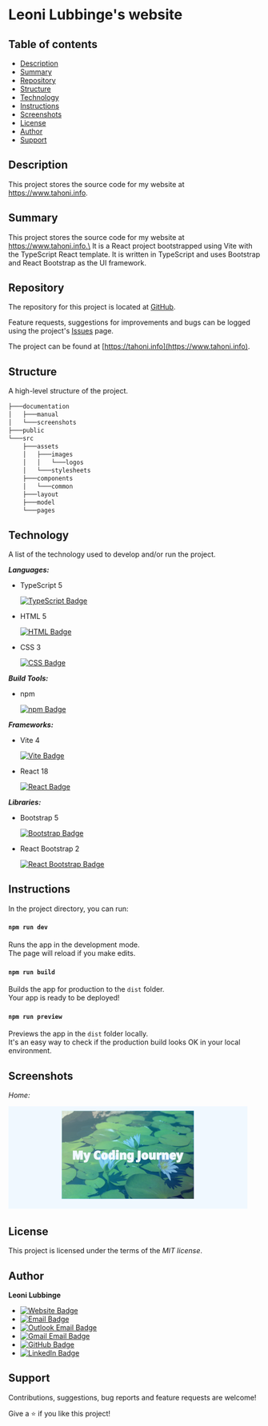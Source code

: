 # Leoni Lubbinge's website

## Table of contents
- [Description](#description)
- [Summary](#summary)
- [Repository](#repository)
- [Structure](#structure)
- [Technology](#technology)
- [Instructions](#instructions)
- [Screenshots](#screenshots)
- [License](#license)
- [Author](#author)
- [Support](#support)

## Description
This project stores the source code for my website at https://www.tahoni.info.

## Summary
This project stores the source code for my website at https://www.tahoni.info.\
It is a React project bootstrapped using Vite with the TypeScript React template.
It is written in TypeScript and uses Bootstrap and React Bootstrap
as the UI framework.

## Repository
The repository for this project is located at
[GitHub](https://github.com/tahoni/tahoni-web-vite).

Feature requests, suggestions for improvements and bugs can be
logged using the project's 
[Issues](https://github.com/tahoni/tahoni-web-vite/issues) page.

The project can be found at [https://tahoni.info](https://www.tahoni.info).

## Structure
A high-level structure of the project.
```text
├───documentation
│   ├───manual
│   └───screenshots
├───public
└───src
    ├───assets
    │   ├───images
    │   │   └───logos
    │   └───stylesheets
    ├───components
    │   └───common
    ├───layout
    ├───model
    └───pages
```

## Technology
A list of the technology used to develop and/or run the project.

**_Languages:_**
- TypeScript 5

  [![TypeScript Badge](https://img.shields.io/badge/TypeScript-3178C6?logo=typescript&logoColor=white)](https://www.typescriptlang.org/)

- HTML 5

  [![HTML Badge](https://img.shields.io/badge/HTML-E34F26?logo=html5&logoColor=white)](https://www.w3.org/)

- CSS 3

  [![CSS Badge](https://img.shields.io/badge/CSS-1572B6?logo=css3)](https://www.w3.org/)

**_Build Tools:_**
- npm

  [![npm Badge](https://img.shields.io/badge/npm-CB3837?logo=npm)](https://www.npmjs.com/)

**_Frameworks:_**
- Vite 4

  [![Vite Badge](https://img.shields.io/badge/Vite-646CFF?logo=vite&logoColor=white)](https://vitejs.dev/)

- React 18

  [![React Badge](https://img.shields.io/badge/React-CB3837?logo=react)](https://react.dev/)


**_Libraries:_**
- Bootstrap 5

  [![Bootstrap Badge](https://img.shields.io/badge/Bootstrap-7952B3?logo=bootstrap&logoColor=white)](https://getbootstrap.com/)

- React Bootstrap 2

  [![React Bootstrap Badge](https://img.shields.io/badge/React_Bootstrap-7952B3?logo=bootstrap&logoColor=white)](https://react-bootstrap.github.io/)

## Instructions
In the project directory, you can run:

#### `npm run dev`
Runs the app in the development mode.\
The page will reload if you make edits.

#### `npm run build`
Builds the app for production to the `dist` folder.\
Your app is ready to be deployed!

#### `npm run preview`
Previews the app in the `dist` folder locally.\
It's an easy way to check if the production build looks OK in your local environment.

## Screenshots
_Home:_

![Home page](documentation/screenshots/home.png)

## License
This project is licensed under the terms of the _MIT license_.

## Author
**Leoni Lubbinge**
- [![Website Badge](https://img.shields.io/badge/https%3A%2F%2Ftahoni.info-blue?color=%230077b6ff)](https://www.tahoni.info)
- [![Email Badge](https://img.shields.io/badge/leonil%40tahoni.info-blue?color=%230077b6ff)](mailto:leonil@tahoni.info)
- [![Outlook Email Badge](https://img.shields.io/badge/tahoni%40outlook.com-blue?color=%230077b6ff)](mailto:tahoni@outlook.com)
- [![Gmail Email Badge](https://img.shields.io/badge/tahoni%40gmail.com-blue?logo=gmail&labelColor=%23023e8aff&color=%230077b6ff)](mailto:tahoni@gmail.com)
- [![GitHub Badge](https://img.shields.io/badge/Leoni_Lubbinge-blue?logo=github&labelColor=%23023e8aff&color=%230077b6ff)](https://github.com/tahoni)
- [![LinkedIn Badge](https://img.shields.io/badge/Leoni_Lubbinge-blue?logo=linkedin&labelColor=%23023e8aff&color=%230077b6ff)](https://www.linkedin.com/in/leoni-lubbinge-06066b16/)

## Support
Contributions, suggestions, bug reports and feature requests are welcome!

Give a ⭐️ if you like this project!
